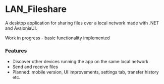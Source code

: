 # LAN_Fileshare
A desktop application for sharing files over a local network made with .NET and AvaloniaUI.

Work in progress - basic functionality implemented

### Features
- Discover other devices running the app on the same local network
- Send and receive files
- Planned: mobile version, UI improvements, settings tab, transfer history etc.